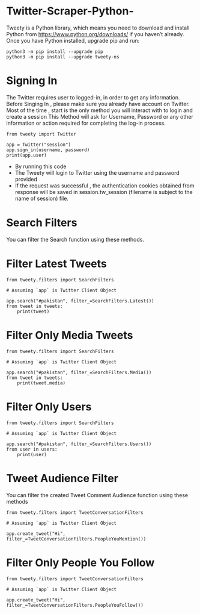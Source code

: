 # Twitter-Scraper-Python-
Tweety is a Python library, which means you need to download and install Python from https://www.python.org/downloads/ if you haven’t already. Once you have Python installed, upgrade pip and run:
```
python3 -m pip install --upgrade pip
python3 -m pip install --upgrade tweety-ns
```
# Signing In
The Twitter requires user to logged-in, in order to get any information. 
Before Singing In , please make sure you already have account on Twitter.
Most of the time , start is the only method you will interact with to login and create a session This Method will ask for Username, Password or any other information or action required for completing the log-in process.
```
from tweety import Twitter

app = Twitter("session")
app.sign_in(username, password)
print(app.user)
```
* By running this code 
* The Tweety will login to Twitter using the username and password provided 
* If the request was successful , the authentication cookies obtained from response will be saved in session.tw_session (filename is subject to the name of session) file.

# Search Filters
You can filter the Search function using these methods.

# Filter Latest Tweets
```
from tweety.filters import SearchFilters

# Assuming `app` is Twitter Client Object

app.search("#pakistan", filter_=SearchFilters.Latest())
from tweet in tweets:
    print(tweet)
```

# Filter Only Media Tweets
```
from tweety.filters import SearchFilters

# Assuming `app` is Twitter Client Object

app.search("#pakistan", filter_=SearchFilters.Media())
from tweet in tweets:
    print(tweet.media)
```

# Filter Only Users
```
from tweety.filters import SearchFilters

# Assuming `app` is Twitter Client Object

app.search("#pakistan", filter_=SearchFilters.Users())
from user in users:
    print(user)
```

# Tweet Audience Filter
You can filter the created Tweet Comment Audience function using these methods
```
from tweety.filters import TweetConversationFilters

# Assuming `app` is Twitter Client Object

app.create_tweet("Hi", filter_=TweetConversationFilters.PeopleYouMention())
```
# Filter Only People You Follow
```
from tweety.filters import TweetConversationFilters

# Assuming `app` is Twitter Client Object

app.create_tweet("Hi", filter_=TweetConversationFilters.PeopleYouFollow())
```

